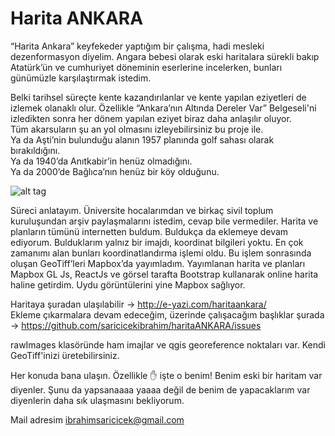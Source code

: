 # Harita ANKARA

“Harita Ankara” keyfekeder yaptığım bir çalışma, hadi mesleki dezenformasyon diyelim.
Angara bebesi olarak eski haritalara sürekli bakıp Atatürk’ün ve cumhuriyet döneminin eserlerine incelerken, bunları günümüzle karşılaştırmak istedim.

Belki tarihsel süreçte kente kazandırılanlar ve kente yapılan eziyetleri de izlemek olanaklı olur.
Özellikle “Ankara’nın Altında Dereler Var” Belgeseli'ni izledikten sonra her dönem yapılan eziyet biraz daha anlaşılır oluyor.         
Tüm akarsuların şu an yol olmasını izleyebilirsiniz bu proje ile.     
Ya da Aşti’nin bulunduğu alanın 1957 planında golf sahası olarak bırakıldığını.     
Ya da 1940’da Anıtkabir’in henüz olmadığını.     
Ya da 2000’de Bağlıca’nın henüz bir köy olduğunu.

![alt tag](http://e-yazi.com/images/haritaankara/4maps_sm.png)

Süreci anlatayım.
Üniversite hocalarımdan ve birkaç sivil toplum kuruluşundan arşiv paylaşmalarını istedim, cevap bile vermediler.
Harita ve planların tümünü internetten buldum.
Buldukça da eklemeye devam ediyorum.
Bulduklarım yalnız bir imajdı, koordinat bilgileri yoktu.
En çok zamanımı alan bunları koordinatlandırma işlemi oldu.
Bu işlem sonrasında oluşan GeoTiff’leri Mapbox’da yayımladım.
Yayımlanan harita ve planları Mapbox GL Js, ReactJs ve görsel tarafta Bootstrap kullanarak online harita haline getirdim. Uydu görüntülerini yine Mapbox sağlıyor.

Haritaya şuradan ulaşılabilir -> http://e-yazi.com/haritaankara/     
Ekleme çıkarmalara devam edeceğim, üzerinde çalışacağım başlıklar şurada -> https://github.com/saricicekibrahim/haritaANKARA/issues     

rawImages klasöründe ham imajlar ve qgis georeference noktaları var. Kendi GeoTiff'inizi üretebilirsiniz.

Her konuda bana ulaşın.
Özellikle ✋ işte o benim! Benim eski bir haritam var diyenler.
Şunu da yapsanaaaa yaaaa değil de benim de yapacaklarım var diyenlerin daha sık ulaşmasını bekliyorum. 

Mail adresim ibrahimsaricicek@gmail.com
